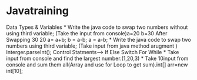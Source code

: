 # Javatraining
Data Types & Variables
    *   Write the java code to swap two numbers without using third variable;
      (Take the input from console)a=20 b=30 After Swapping 30 20
        a= a+b;
        b = a-b;
        a = a-b;
    * Write the java code to swap two numbers  using third variable;
       (Take input from java method arugment ) Interger.parseInt();
Control Statments--> If Else Switch For While 
    * Take input from console and find the largest number.(1,20,3)
    * Take 10input from console and sum them all(Array and use for Loop to get sum).int[] arr=new int[10];
    
